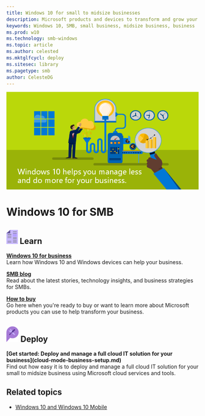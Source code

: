 ```yaml
---
title: Windows 10 for small to midsize businesses
description: Microsoft products and devices to transform and grow your businessLearn how to use Windows 10 for your small to midsize business.
keywords: Windows 10, SMB, small business, midsize business, business
ms.prod: w10
ms.technology: smb-windows
ms.topic: article
ms.author: celested
ms.mktglfcycl: deploy
ms.sitesec: library
ms.pagetype: smb
author: CelesteDG
---
```


![Windows 10 for SMB](images/smb_portal_banner.png)

# Windows 10 for SMB
<link rel="stylesheet" href="https://az835927.vo.msecnd.net/sites/uwp/Resources/css/custom.css">

## ![Learn more about Windows and other resources for SMBs](images/learn.png) Learn

<div class="side-by-side"> <div class="side-by-side-content">
<div class="side-by-side-content-left">
<p><b><a href="https://business.microsoft.com/en-us/products/windows" target="_blank">Windows 10 for business</a></b><br />Learn how Windows 10 and Windows devices can help your business.</p>
<p><b><a href="https://blogs.business.microsoft.com/" target="_blank">SMB blog</a></b><br />Read about the latest stories, technology insights, and business strategies for SMBs.</p>
</div>
<div class="side-by-side-content-right">
<p><b><a href="https://business.microsoft.com/en-us/products" target="_blank">How to buy</a></b><br />Go here when you're ready to buy or want to learn more about Microsoft products you can use to help transform your business.</p>
</div>
</div>

## ![Deploy a Microsoft solution for your business](images/deploy.png) Deploy

<div class="side-by-side"> <div class="side-by-side-content">
<div class="side-by-side-content-left">
<p><b>[Get started: Deploy and manage a full cloud IT solution for your business](cloud-mode-business-setup.md)</b><br />Find out how easy it is to deploy and manage a full cloud IT solution for your small to midsize business using Microsoft cloud services and tools.</p>
</div>
<div class="side-by-side-content-right">
<p></p>
</div>
</div>

 ## Related topics

- [Windows 10 and Windows 10 Mobile](https://technet.microsoft.com/itpro/windows/index)